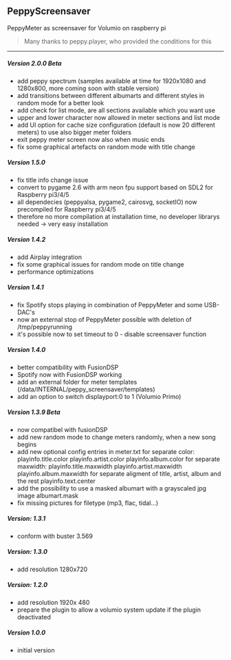 ## PeppyScreensaver
PeppyMeter as screensaver for Volumio on raspberry pi
>Many thanks to peppy.player, who provided the conditions for this

-----
##### Version 2.0.0 Beta
* add peppy spectrum (samples available at time for 1920x1080 and 1280x800, more coming soon with stable version)
* add transitions between different albumarts and different styles in random mode for a better look
* add check for list mode, are all sections available which you want use
* upper and lower character now allowed in meter sections and list mode
* add UI option for cache size configuration (default is now 20 different meters) to use also bigger meter folders
* exit peppy meter screen now also when music ends
* fix some graphical artefacts on random mode with title change

##### Version 1.5.0
* fix title info change issue
* convert to pygame 2.6 with arm neon fpu support based on SDL2 for Raspberry pi3/4/5
* all dependecies (peppyalsa, pygame2, cairosvg, socketIO) now precompiled for Raspberry pi3/4/5 
* therefore no more compilation at installation time, no developer librarys needed -> very easy installation 

##### Version 1.4.2
* add Airplay integration
* fix some graphical issues for random mode on title change
* performance optimizations

##### Version 1.4.1
* fix Spotify stops playing in combination of PeppyMeter and some USB-DAC's
* now an external stop of PeppyMeter possible with deletion of /tmp/peppyrunning
* it's possible now to set timeout to 0 - disable screensaver function
  
##### Version 1.4.0
* better compatibility with FusionDSP
* Spotify now with FusionDSP working
* add an external folder for meter templates (/data/INTERNAL/peppy_screensaver/templates)
* add an option to switch displayport:0 to 1 (Volumio Primo)

##### Version 1.3.9 Beta
* now compatibel with fusionDSP
* add new random mode to change meters randomly, when a new song begins
* add new optional config entries in meter.txt
   for separate color:
	playinfo.title.color
	playinfo.artist.color
	playinfo.album.color
   for separate maxwidth:
	playinfo.title.maxwidth
	playinfo.artist.maxwidth
	playinfo.album.maxwidth
   for separate aligment of title, artist, album and the rest
	playinfo.text.center
* add the possibility to use a masked albumart with a grayscaled jpg image
	albumart.mask
* fix missing pictures for filetype (mp3, flac, tidal...)
 
##### Version: 1.3.1

* conform with buster 3.569

##### Version: 1.3.0

* add resolution 1280x720

##### Version: 1.2.0

* add resolution 1920x 480
* prepare the plugin to allow a volumio system update if the plugin deactivated

##### Version 1.0.0

* initial version

 
